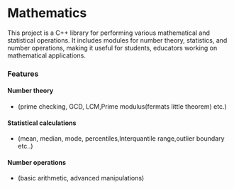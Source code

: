 # Mathematics
This project is a C++ library for performing various mathematical and statistical operations. It includes modules for number theory, statistics, and number operations, making it useful for students, educators working on mathematical applications.

### Features
#### Number theory 
- (prime checking, GCD, LCM,Prime modulus(fermats little theorem) etc.)
#### Statistical calculations 
- (mean, median, mode, percentiles,Interquantile range,outlier boundary etc..)
#### Number operations 
- (basic arithmetic, advanced manipulations)